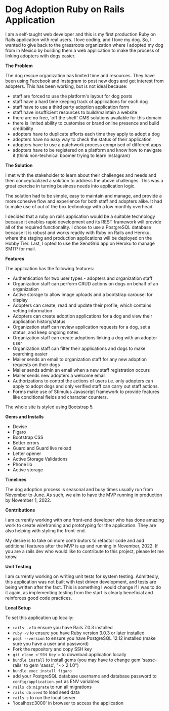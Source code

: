 # Dog Adoption Ruby on Rails Application

I am a self-taught web developer and this is my first production Ruby on Rails application with real users. I love coding, and I love my dog. So, I wanted to give back to the grassroots organization where I adopted my dog from in Mexico by building them a web application to make the process of linking adopters with dogs easier.


**The Problem**

The dog rescue organization has limited time and resources. They have been using Facebook and Instagram to post new dogs and get interest from adopters. This has been working, but is not ideal because:
* staff are forced to use the platform's layout for dog posts
* staff have a hard time keeping track of applications for each dog
* staff have to use a third party adoption application form
* staff have insufficient resources to build/maintain a website
* there are no free, 'off the shelf' CMS solutions available for this domain
* there is limited ability to customise or brand online presence and build credibility
* adopters have to duplicate efforts each time they apply to adopt a dog
* adopters have no easy way to check the status of their application
* adopters have to use a patchwork process comprised of different apps
* adopters have to be registered on a platform and know how to navigate it (think non-technical boomer trying to learn Instagram)


**The Solution**

I met with the stakeholder to learn about their challenges and needs and then conceptualized a solution to address the above challenges. This was a great exercise in turning business needs into application logic. 

The solution had to be simple, easy to maintain and manage, and provide a more cohesive flow and experience for both staff and adopters alike. It had to make use of out of the box technology with a low monthly overhead.

I decided that a ruby on rails application would be a suitable technology because it enables rapid development and its REST framework will provide all of the required functionality. I chose to use a PostgreSQL database because it is robust and works readily with Ruby on Rails and Heroku, where the staging and production applications will be deployed on the Hobby Tier. Last, I opted to use the SendGrid app on Heroku to manage SMTP for mail. 


**Features**

The application has the following features:
* Authentication for two user types - adopters and organization staff
* Organization staff can perform CRUD actions on dogs on behalf of an organization
* Active storage to allow image uploads and a bootstrap carousel for display
* Adopters can create, read and update their profile, which contains vetting information
* Adopters can create adoption applications for a dog and view their application history/status
* Organization staff can review application requests for a dog, set a status, and keep ongoing notes
* Organization staff can create adoptions linking a dog with an adopter user
* Organization staff can filter their applications and dogs to make searching easier
* Mailer sends an email to organization staff for any new adoption requests on their dogs
* Mailer sends admin an email when a new staff registration occurs
* Mailer sends new adopters a welcome email
* Authorizations to control the actions of users i.e. only adopters can apply to adopt dogs and only verified staff can carry out staff actions.
* Forms make use of Stimulus Javascript framework to provide features like conditional fields and character counters.

The whole site is styled using Bootstrap 5.

**Gems and Installs**

* Devise
* Figaro
* Bootstrap CSS
* Better errors
* Guard and Guard live reload
* Letter opener
* Active Storage Validations
* Phone lib
* Active storage


**Timelines**

The dog adoption process is seasonal and busy times usually run from November to June. As such, we aim to have the MVP running in production by November 1, 2022.


**Contributions**

I am currently working with one front-end developer who has done amazing work to create wireframing and prototyping for the application. They are also helping with styling the front-end. 

My desire is to take on more contributors to refactor code and add additional features after the MVP is up and running in November, 2022. If you are a rails dev who would like to contribute to this project, please let me know.


**Unit Testing**

I am currently working on writing unit tests for system testing. Admittedly, this application was not built with test driven development, and tests are being written after the fact. This is something I would change if I was to do it again, as implementing testing from the start is clearly beneficial and reinforces good code practices.


**Local Setup**

To set this application up locally:
* `rails -v` to ensure you have Rails 7.0.3 installed
* `ruby -v` to ensure you have Ruby version 3.0.3 or later installed
* `psql --version` to ensure you have PostgreSQL 12.12 installed (make sure you have a user and password)
* Fork the repository and copy SSH key
* `git clone <'SSH Key'>` to download application locally
* `bundle install` to install gems (you may have to change gem 'sassc-rails' to gem 'sassc', "~> 2.1.0")
* `bundle exec install figaro` 
* add your PostgreSQL database username and database password to `config/application.yml` as ENV variables
* `rails db:migrate` to run all migrations
* `rails db:seed` to load seed data
* `rails s` to run the local server
* 'localhost:3000' in browser to access the application
